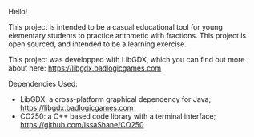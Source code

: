 ﻿Hello!

This project is intended to be a casual educational tool for young elementary 
students to practice arithmetic with fractions. This project is open sourced,
and intended to be a learning exercise. 

This project was developped with LibGDX, which you can find out more 
about here: https://libgdx.badlogicgames.com

Dependencies Used:

 - LibGDX: a cross-platform graphical dependency for Java; https://libgdx.badlogicgames.com
 - CO250: a C++ based code library with a terminal interface; https://github.com/IssaShane/CO250

